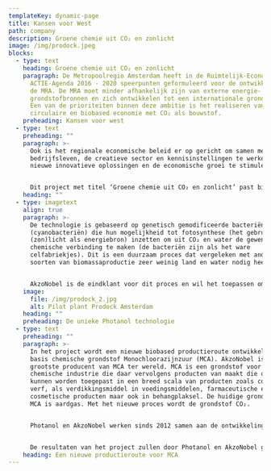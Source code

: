 ```yaml
---
templateKey: dynamic-page
title: Kansen voor West
path: company
description: Groene chemie uit CO₂ en zonlicht
image: /img/prodock.jpeg
blocks:
  - type: text
    heading: Groene chemie uit CO₂ en zonlicht
    paragraph: De Metropoolregio Amsterdam heeft in de Ruimtelijk-Economische
      ACTIE-Agenda 2016 - 2020 speerpunten geformuleerd voor de ontwikkeling van
      de MRA. De MRA moet minder afhankelijk zijn van externe energie- en
      grondstofbronnen en zich ontwikkelen tot een internationale grondstofhub.
      Een van de prioriteiten binnen deze ambitie is het realiseren van een
      circulaire en biobased economie met CO₂ als bouwstof.
    preheading: Kansen voor west
  - type: text
    preheading: ""
    paragraph: >-
      Ook is het regionale economische beleid er op gericht om samen met het
      bedrijfsleven, de creatieve sector en kennisinstellingen te werken aan
      nieuwe innovatieve oplossingen en de economische groei te stimuleren.


      Dit project met titel ‘Groene chemie uit CO₂ en zonlicht’ past binnen deze speerpunten. In het project werken de universiteit-spin-of Photanol, multinational AkzoNobel en de Universiteit van Amsterdam samen om CO₂ te gebruiken als grondstof voor nieuwe producten. Dit doen ze met behulp van technologie waarvan de grondslag is gelegd bij de UvA en die door Photanol wordt doorontwikkeld tot een commercieel toepasbaar proces.
    heading: ""
  - type: imagetext
    align: true
    paragraph: >-
      De technologie is gebaseerd op genetisch gemodificeerde bacteriën
      (cyanobacteriën) die hun mogelijkheid tot fotosynthese (het gebruik van
      (zon)licht als energiebron) inzetten om uit CO₂ en water de gewenste
      chemische verbinding te maken (de bacteriën zijn als het ware
      celfabriekjes). Dit is een duurzaam proces dat vergeleken met andere
      soorten van biomassaproductie zeer weinig land en water nodig heeft.


      AkzoNobel is de eindklant voor dit proces en wil het toepassen omdat het de milieu-impact van de productie van chemische verbindingen sterk verlaagd, en daar vragen de eindklanten van AkzoNobel om. Het project is dus marktgedreven.
    image:
      file: /img/prodock_2.jpg
      alt: Pilot plant Prodock Amsterdam
    heading: ""
    preheading: De unieke Photanol technologie
  - type: text
    preheading: ""
    paragraph: >-
      In het project wordt een nieuwe biobased productieroute ontwikkeld voor de
      basis chemische grondstof Monochloorazijnzuur (MCA). AkzoNobel is de
      grootste producent van MCA ter wereld. MCA is een grondstof voor de
      chemische industrie die daar vervolgens producten van maakt die onder meer
      kunnen worden toegepast in een breed scala van producten zoals coatings en
      verf, als verdikkingsmiddel in voedingsmiddelen, farmaceutische en
      cosmetische producten maar ook in behangplaksel. De huidige grondstof voor
      MCA is aardgas. Met het nieuwe proces wordt de grondstof CO₂. 


      Photanol en AkzoNobel werken sinds 2012 samen aan de ontwikkeling van de nieuwe productieroute. De resultaten zijn zodanig goed dat er nu moet worden opgeschaald naar een pilot fabriek die in het Amsterdamse havengebied zal worden gerealiseerd. De Amsterdamse haven is ideaal als vestigingsplaats vanwege de mogelijkheden voor synergie met andere bedrijven op het gebied van CO₂, koeling en de inzet van restwarmte. Bovendien draagt de nabijheid van het laboratorium en het kantoor van Photanol op het Science Park bij aan het versterken van de Amsterdamse kennisbasis van Photanol. 


      De resultaten van het project zullen door Photanol en AkzoNobel gezamenlijk worden geëxploiteerd. De vorm waarin dit zal gebeuren wordt momenteel nog verder uitgewerkt en zal vergelijkbaar zijn met andere bewezen samenwerkingsverbanden in de biobased chemie zoals bijvoorbeeld in het geval van BioAmber en/of Avantium; een Joint Venture met een grote onderneming.
    heading: Een nieuwe productieroute voor MCA
---
```

